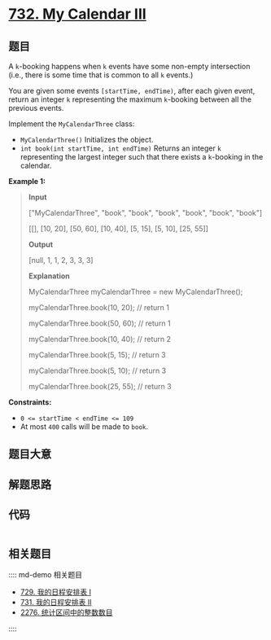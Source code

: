 # [732. My Calendar III](https://leetcode.com/problems/my-calendar-iii/)

## 题目

A `k`-booking happens when `k` events have some non-empty intersection (i.e.,
there is some time that is common to all `k` events.)

You are given some events `[startTime, endTime)`, after each given event,
return an integer `k` representing the maximum `k`-booking between all the
previous events.

Implement the `MyCalendarThree` class:

  * `MyCalendarThree()` Initializes the object.
  * `int book(int startTime, int endTime)` Returns an integer `k` representing the largest integer such that there exists a `k`-booking in the calendar.



**Example 1:**

> 
> 
> 
> 
> 
> **Input**
> 
> ["MyCalendarThree", "book", "book", "book", "book", "book", "book"]
> 
> [[], [10, 20], [50, 60], [10, 40], [5, 15], [5, 10], [25, 55]]
> 
> **Output**
> 
> [null, 1, 1, 2, 3, 3, 3]
> 
> 
> 
> **Explanation**
> 
> MyCalendarThree myCalendarThree = new MyCalendarThree();
> 
> myCalendarThree.book(10, 20); // return 1
> 
> myCalendarThree.book(50, 60); // return 1
> 
> myCalendarThree.book(10, 40); // return 2
> 
> myCalendarThree.book(5, 15); // return 3
> 
> myCalendarThree.book(5, 10); // return 3
> 
> myCalendarThree.book(25, 55); // return 3
> 
> 

**Constraints:**

  * `0 <= startTime < endTime <= 109`
  * At most `400` calls will be made to `book`.


## 题目大意

## 解题思路

## 代码

```javascript

```

## 相关题目

:::: md-demo 相关题目
- [729. 我的日程安排表 I](https://leetcode.com/problems/my-calendar-i)
- [731. 我的日程安排表 II](https://leetcode.com/problems/my-calendar-ii)
- [2276. 统计区间中的整数数目](https://leetcode.com/problems/count-integers-in-intervals)

::::
